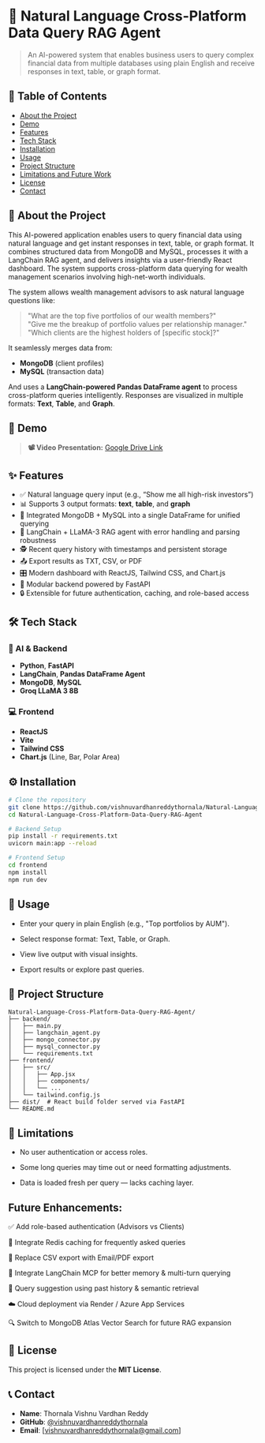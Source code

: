# 🤖 Natural Language Cross-Platform Data Query RAG Agent

> An AI-powered system that enables business users to query complex financial data from multiple databases using plain English and receive responses in text, table, or graph format.

## 📑 Table of Contents
- [About the Project](#about-the-project)
- [Demo](#demo)
- [Features](#features)
- [Tech Stack](#tech-stack)
- [Installation](#installation)
- [Usage](#usage)
- [Project Structure](#project-structure)
- [Limitations and Future Work](#limitations-and-future-work)
- [License](#license)
- [Contact](#contact)



## 📖 About the Project

This AI-powered application enables users to query financial data using natural language and get instant responses in text, table, or graph format.
It combines structured data from MongoDB and MySQL, processes it with a LangChain RAG agent, and delivers insights via a user-friendly React dashboard.
The system supports cross-platform data querying for wealth management scenarios involving high-net-worth individuals.

The system allows wealth management advisors to ask natural language questions like:

> "What are the top five portfolios of our wealth members?"  
> "Give me the breakup of portfolio values per relationship manager."  
> "Which clients are the highest holders of [specific stock]?"

It seamlessly merges data from:
- **MongoDB** (client profiles)
- **MySQL** (transaction data)

And uses a **LangChain-powered Pandas DataFrame agent** to process cross-platform queries intelligently. Responses are visualized in multiple formats: **Text**, **Table**, and **Graph**.



## 🎥 Demo

> **📽️ Video Presentation:** [Google Drive Link](https://drive.google.com/file/d/1mwHSAzueq4rLWVRdBLbgedShtLgter-2/view?usp=drivesdk)

## ✨ Features

- ✅ Natural language query input (e.g., “Show me all high-risk investors”)
- 📊 Supports 3 output formats: **text**, **table**, and **graph**
- 🔌 Integrated MongoDB + MySQL into a single DataFrame for unified querying
- 🧠 LangChain + LLaMA-3 RAG agent with error handling and parsing robustness
- 🕵️ Recent query history with timestamps and persistent storage
- 📤 Export results as TXT, CSV, or PDF
- 🎛️ Modern dashboard with ReactJS, Tailwind CSS, and Chart.js
- 🧩 Modular backend powered by FastAPI
- 🔒 Extensible for future authentication, caching, and role-based access


## 🛠️ Tech Stack

### 🧠 AI & Backend
- **Python**, **FastAPI**
- **LangChain**, **Pandas DataFrame Agent**
- **MongoDB**, **MySQL**
- **Groq LLaMA 3 8B**

### 💻 Frontend
- **ReactJS**
- **Vite**
- **Tailwind CSS**
- **Chart.js** (Line, Bar, Polar Area)


## ⚙️ Installation

```bash
# Clone the repository
git clone https://github.com/vishnuvardhanreddythornala/Natural-Language-Cross-Platform-Data-Query-RAG-Agent.git
cd Natural-Language-Cross-Platform-Data-Query-RAG-Agent

# Backend Setup
pip install -r requirements.txt
uvicorn main:app --reload

# Frontend Setup
cd frontend
npm install
npm run dev

```

## 🚀 Usage
- Enter your query in plain English (e.g., "Top portfolios by AUM").

- Select response format: Text, Table, or Graph.

- View live output with visual insights.

- Export results or explore past queries.


## 📁 Project Structure
```
Natural-Language-Cross-Platform-Data-Query-RAG-Agent/
├── backend/
│   ├── main.py
│   ├── langchain_agent.py
│   ├── mongo_connector.py
│   ├── mysql_connector.py
│   └── requirements.txt
├── frontend/
│   ├── src/
│   │   ├── App.jsx
│   │   ├── components/
│   │   └── ...
│   └── tailwind.config.js
├── dist/  # React build folder served via FastAPI
└── README.md
```

## 🔮 Limitations

- No user authentication or access roles.

- Some long queries may time out or need formatting adjustments.

- Data is loaded fresh per query — lacks caching layer.

## Future Enhancements:

✅ Add role-based authentication (Advisors vs Clients)

🔁 Integrate Redis caching for frequently asked queries

📧 Replace CSV export with Email/PDF export

🧠 Integrate LangChain MCP for better memory & multi-turn querying

🧾 Query suggestion using past history & semantic retrieval

☁️ Cloud deployment via Render / Azure App Services

🔍 Switch to MongoDB Atlas Vector Search for future RAG expansion

## 📜 License
This project is licensed under the **MIT License**.

## 📞 Contact
- **Name**: Thornala Vishnu Vardhan Reddy
- **GitHub**: [@vishnuvardhanreddythornala](https://github.com/vishnuvardhanreddythornala)
- **Email**: [vishnuvardhanreddythornala@gmail.com]
